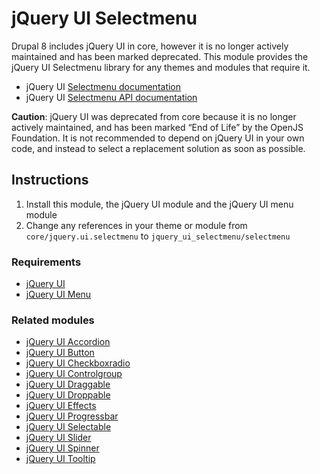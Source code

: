 # jQuery UI Selectmenu

Drupal 8 includes jQuery UI in core, however it is no longer actively
maintained and has been marked deprecated. This module provides the
jQuery UI Selectmenu library for any themes and modules that require it.

  - jQuery UI [Selectmenu documentation](https://jqueryui.com/selectmenu/)
  - jQuery UI [Selectmenu API documentation](https://api.jqueryui.com/selectmenu/)

**Caution**: jQuery UI was deprecated from core because it is no longer
actively maintained, and has been marked “End of Life” by the OpenJS
Foundation. It is not recommended to depend on jQuery UI in your own
code, and instead to select a replacement solution as soon as possible.

## Instructions

1.  Install this module, the jQuery UI module and the jQuery UI menu
    module
2.  Change any references in your theme or module from
    `core/jquery.ui.selectmenu` to `jquery_ui_selectmenu/selectmenu`

### Requirements

  - [jQuery UI](https://www.drupal.org/project/jquery_ui)
  - [jQuery UI Menu](https://www.drupal.org/project/jquery_ui_menu)

### Related modules

  - [jQuery UI Accordion](https://www.drupal.org/project/jquery_ui_accordion)
  - [jQuery UI Button](https://www.drupal.org/project/jquery_ui_button)
  - [jQuery UI Checkboxradio](https://www.drupal.org/project/jquery_ui_checkboxradio)
  - [jQuery UI Controlgroup](https://www.drupal.org/project/jquery_ui_controlgroup)
  - [jQuery UI Draggable](https://www.drupal.org/project/jquery_ui_draggable)
  - [jQuery UI Droppable](https://www.drupal.org/project/jquery_ui_droppable)
  - [jQuery UI Effects](https://www.drupal.org/project/jquery_ui_effects)
  - [jQuery UI Progressbar](https://www.drupal.org/project/jquery_ui_progressbar)
  - [jQuery UI Selectable](https://www.drupal.org/project/jquery_ui_selectable)
  - [jQuery UI Slider](https://www.drupal.org/project/jquery_ui_slider)
  - [jQuery UI Spinner](https://www.drupal.org/project/jquery_ui_spinner)
  - [jQuery UI Tooltip](https://www.drupal.org/project/jquery_ui_tooltip)
